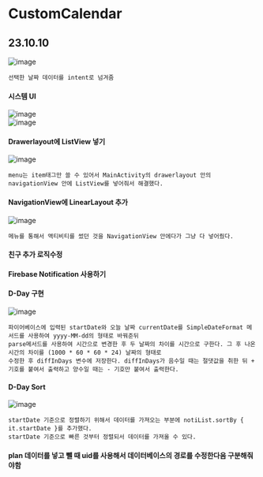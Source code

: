 # CustomCalendar
## 23.10.10
![image](https://github.com/chihyunwon/CustomCalendar/assets/58906858/43cf17ae-eea4-45b2-b729-a81d24682c1f)
```
선택한 날짜 데이터를 intent로 넘겨줌
```
#### 시스템 UI
![image](https://github.com/chihyunwon/CustomCalendar/assets/58906858/4a3d046a-6a75-4c33-9792-e0dd0a1886ee)          
![image](https://github.com/chihyunwon/CustomCalendar/assets/58906858/2d3568a0-40bb-4dda-aaba-c0a744275808)    

#### Drawerlayout에 ListView 넣기
![image](https://github.com/mr-won/CustomCalendar/assets/58906858/459e7476-bae5-4d1d-85cf-221f6102f8c5)
```
menu는 item태그만 쓸 수 있어서 MainActivity의 drawerlayout 안의 navigationView 안에 ListView를 넣어줘서 해결했다.
```
#### NavigationView에 LinearLayout 추가
![image](https://github.com/mr-won/CustomCalendar/assets/58906858/e793605d-42aa-4db4-a1ac-21ff9d0002ea)
```
메뉴를 통해서 액티비티를 썼던 것을 NavigationView 안에다가 그냥 다 넣어줬다.
```
#### 친구 추가 로직수정


#### Firebase Notification 사용하기

#### D-Day 구현
![image](https://github.com/mr-won/CustomCalendar/assets/58906858/2b9c3191-5108-4a72-ac51-0a3e6c964eb8)
```
파이어베이스에 입력된 startDate와 오늘 날짜 currentDate를 SimpleDateFormat 메서드를 사용하여 yyyy-MM-dd의 형태로 바꿔준뒤
parse메서드를 사용하여 시간으로 변경한 후 두 날짜의 차이를 시간으로 구한다. 그 후 나온 시간의 차이를 (1000 * 60 * 60 * 24) 날짜의 형태로
수정한 후 diffInDays 변수에 저장한다. diffInDays가 음수일 때는 절댓값을 취한 뒤 + 기호를 붙여서 출력하고 양수일 때는 - 기호만 붙여서 출력한다.
```

#### D-Day Sort
![image](https://github.com/mr-won/CustomCalendar/assets/58906858/6b01f437-2b98-4e4d-b233-ab8ade1aa083)
```
startDate 기준으로 정렬하기 위해서 데이터를 가져오는 부분에 notiList.sortBy { it.startDate }를 추가했다.
startDate 기준으로 빠른 것부터 정렬되서 데이터를 가져올 수 있다.
```
#### plan 데이터를 넣고 뺄 때 uid를 사용해서 데이터베이스의 경로를 수정한다음 구분해줘야함
